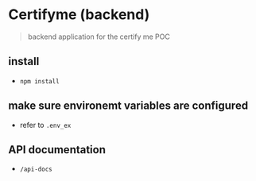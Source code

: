 # Certifyme (backend)

> backend application for the certify me POC

## install

- `npm install`

## make sure environemt variables are configured

- refer to `.env_ex`

## API documentation

- `/api-docs`